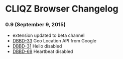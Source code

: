 # CLIQZ Browser Changelog

### 0.9 (September 9, 2015)

- extension updated to beta channel
- [DBBD-33](https://cliqztix.atlassian.net/browse/DBBD-33) Geo Location API from Google
- [DBBD-31](https://cliqztix.atlassian.net/browse/DBBD-31) Hello disabled
- [DBBD-69](https://cliqztix.atlassian.net/browse/DBBD-69) Heartbeat disabled
